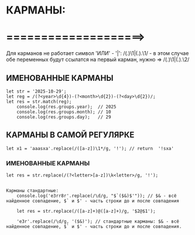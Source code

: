 

# КАРМАНЫ:
# ====================>
Для карманов не работает символ 'ИЛИ' - '|':
        /(.)\1|(.).\1/ - в этом случае обе переменных будут ссылатся на первый карман, нужно => /(.)\1|(.).\2/

## ИМЕНОВАННЫЕ КАРМАНЫ
    let str = '2025-10-29';
    let reg = /(?<year>\d{4})-(?<month>\d{2})-(?<day>\d{2})/;
    let res = str.match(reg);
        console.log(res.groups.year);  // 2025
        console.log(res.groups.month); // 10
        console.log(res.groups.day);   // 29


## КАРМАНЫ В САМОЙ РЕГУЛЯРКЕ 
    let x1 = 'aaasxa'.replace(/([a-z])\1*/g, '!'); // return  '!sxa'

### ИМЕНОВАННЫЕ КАРМАНЫ
    let res = str.replace(/(?<letter>[a-z])\k<letter>/g, '!');


    Карманы стандартные:
        console.log('e3rr8r'.replace(/\d/g, "$`($&)$'")); // $& - всё найденное совпадение, $` и $' - часть строки до и после совпадения

        let res = str.replace(/([a-z]+)@([a-z]+)/g, '$2@$1');

        'e3r'.replace(/\d/g, '($&)'); // стандартные карманы: $& - всё найденное совпадение, $` и $' - часть строки до и после совпадения. 
